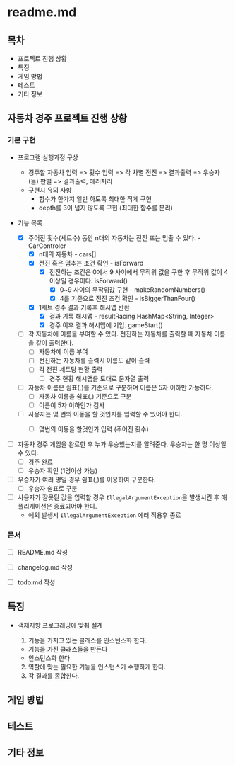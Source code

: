 # readme.md

## 목차

- 프로젝트 진행 상황
- 특징
- 게임 방법
- 테스트
- 기타 정보

## **자동차 경주 프로젝트 진행 상황**

### **기본 구현**

- 프로그램 실행과정 구상
    - 경주할 자동차 입력 => 횟수 입력 => 각 차별 전진 => 결과출력 => 우승자(들) 판별 => 결과출력, 에러처리
    - 구현시 유의 사항
        - 함수가 한가지 일만 하도록 최대한 작게 구현
        - depth를 3이 넘지 않도록 구현 (최대한 함수를 분리)

- 기능 목록
    - [x] 주어진 횟수(세트수) 동안 n대의 자동차는 전진 또는 멈출 수 있다. - CarControler
      - [x] n대의 자동차 - cars[]
      - [x] 전진 혹은 멈추는 조건 확인 - isForward
        - [x] 전진하는 조건은 0에서 9 사이에서 무작위 값을 구한 후 무작위 값이 4 이상일 경우이다. isForward()
          - [x] 0~9 사이의 무작위값 구현 - makeRandomNumbers()
          - [x] 4를 기준으로 전진 조건 확인 - isBiggerThanFour()
      - [x] 1세트 경주 결과 기록후 해시맵 반환
        - [x] 결과 기록 해시맵 - resultRacing HashMap<String, Integer>
        - [x] 경주 이후 결과 해시맵에 기입. gameStart()

    - [ ] 각 자동차에 이름을 부여할 수 있다. 전진하는 자동차를 출력할 때 자동차 이름을 같이 출력한다.
        - [ ] 자동차에 이름 부여
        - [ ] 전진하는 자동차를 출력시 이름도 같이 출력
        - [ ] 각 전진 세트당 현황 출력
            - [ ] 경주 현황 해시맵을 토대로 문자열 출력
    - [ ] 자동차 이름은 쉼표(,)를 기준으로 구분하며 이름은 5자 이하만 가능하다.
        - [ ] 자동차 이름을 쉼표(,) 기준으로 구분
        - [ ] 이름이 5자 이하인가 검사
    - [ ] 사용자는 몇 번의 이동을 할 것인지를 입력할 수 있어야 한다.
        - [ ] 몇번의 이동을 할것인가 입력 (주어진 횟수)


- [ ] 자동차 경주 게임을 완료한 후 누가 우승했는지를 알려준다. 우승자는 한 명 이상일 수 있다.
    - [ ] 경주 완료
    - [ ] 우승자 확인 (1명이상 가능)
- [ ] 우승자가 여러 명일 경우 쉼표(,)를 이용하여 구분한다.
    - [ ] 우승자 쉼표로 구분
- [ ] 사용자가 잘못된 값을 입력할 경우 `IllegalArgumentException`을 발생시킨 후 애플리케이션은 종료되어야 한다.
    - 예외 발생시 `IllegalArgumentException` 에러 적용후 종료

### **문서**

- [ ] README.md 작성

- [ ] changelog.md 작성

- [ ] todo.md 작성

## 특징

- 객체지향 프로그래밍에 맞춰 설계
    1. 기능을 가지고 있는 클래스를 인스턴스화 한다.

    - 기능을 가진 클래스들을 만든다
    - 인스턴스화 한다

    2. 역할에 맞는 필요한 기능을 인스턴스가 수행하게 한다.
    3. 각 결과를 종합한다.

## 게임 방법

## 테스트

## 기타 정보

